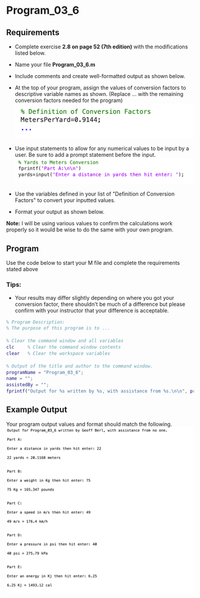# Program\_03\_6
## Requirements
* Complete exercise **2.8 on page 52 (7th edition)** with the modifications listed below. 
* Name your file **Program_03_6.m**
* Include comments and create well-formatted output as shown below.
* At the top of your program, assign the values of conversion factors to descriptive variable names as shown. (Replace ... with the remaining conversion factors needed for the program)
     ![Conversion_Factor_Example.png](images/Conversion_Factor_Example.png)

* Use input statements to allow for any numerical values to be input by a user. Be sure to add a prompt statement before the input.
     ![Example_Input_Statement.png](images/Example_Input_Statement.png)
* Use the variables defined in your list of "Definition of Conversion Factors" to convert your inputted values.
* Format your output as shown below.

**Note:** I will be using various values to confirm the calculations work properly so it would be wise to do the same with your own program.

## Program
Use the code below to start your M file and complete the requirements stated above
### Tips:
* Your results may differ slightly depending on where you got your conversion factor, there shouldn't be much of a difference but please confirm with your instructor that your difference is acceptable.

```Matlab
% Program Description:
% The purpose of this program is to ...

% Clear the command window and all variables
clc     % Clear the command window contents
clear   % Clear the workspace variables

% Output of the title and author to the command window.
programName = "Program_03_6";
name = "";
assistedBy = "";
fprintf("Output for %s written by %s, with assistance from %s.\n\n", programName, name, assistedBy)
```
## Example Output
Your program output values and format should match the following.
![Program_03_6_Example_Output.png](images/Program_03_6_Example_Output.png)
